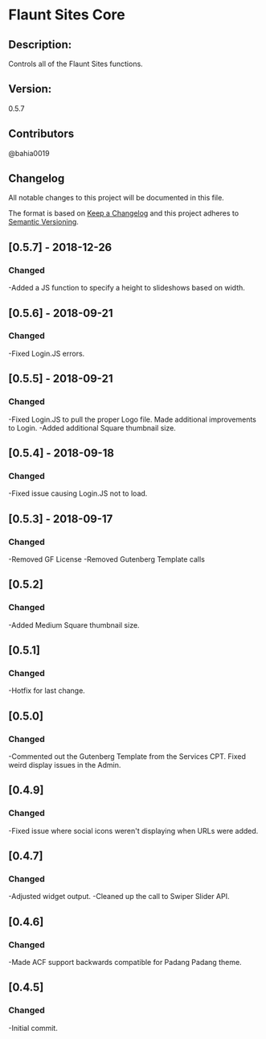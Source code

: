 # Flaunt Sites Core

## Description:

Controls all of the Flaunt Sites functions.

## Version:

0.5.7

## Contributors

@bahia0019

## Changelog

All notable changes to this project will be documented in this file.

The format is based on [Keep a Changelog](http://keepachangelog.com/en/1.0.0/)
and this project adheres to [Semantic Versioning](http://semver.org/spec/v2.0.0.html).

## [0.5.7] - 2018-12-26

### Changed

-Added a JS function to specify a height to slideshows based on width.

## [0.5.6] - 2018-09-21

### Changed

-Fixed Login.JS errors.

## [0.5.5] - 2018-09-21

### Changed

-Fixed Login.JS to pull the proper Logo file. Made additional improvements to Login.
-Added additional Square thumbnail size.

## [0.5.4] - 2018-09-18

### Changed

-Fixed issue causing Login.JS not to load.

## [0.5.3] - 2018-09-17

### Changed

-Removed GF License
-Removed Gutenberg Template calls

## [0.5.2]

### Changed

-Added Medium Square thumbnail size.

## [0.5.1]

### Changed

-Hotfix for last change.

## [0.5.0]

### Changed

-Commented out the Gutenberg Template from the Services CPT. Fixed weird display issues in the Admin.

## [0.4.9]

### Changed

-Fixed issue where social icons weren't displaying when URLs were added.

## [0.4.7]

### Changed

-Adjusted widget output.
-Cleaned up the call to Swiper Slider API.

## [0.4.6]

### Changed

-Made ACF support backwards compatible for Padang Padang theme.

## [0.4.5]

### Changed

-Initial commit.
